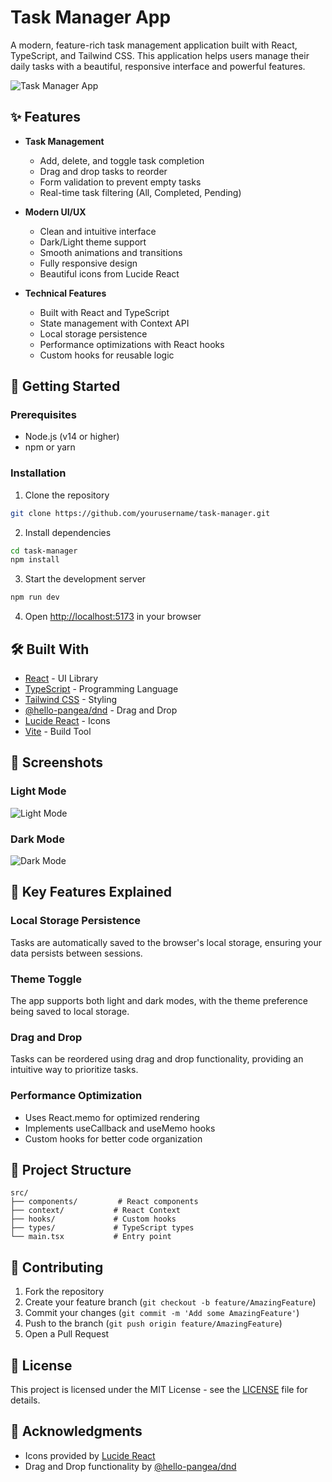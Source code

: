 # Task Manager App

A modern, feature-rich task management application built with React, TypeScript, and Tailwind CSS. This application helps users manage their daily tasks with a beautiful, responsive interface and powerful features.

![Task Manager App](https://images.unsplash.com/photo-1484480974693-6ca0a78fb36b?auto=format&fit=crop&q=80&w=2072)

## ✨ Features

- **Task Management**
  - Add, delete, and toggle task completion
  - Drag and drop tasks to reorder
  - Form validation to prevent empty tasks
  - Real-time task filtering (All, Completed, Pending)

- **Modern UI/UX**
  - Clean and intuitive interface
  - Dark/Light theme support
  - Smooth animations and transitions
  - Fully responsive design
  - Beautiful icons from Lucide React

- **Technical Features**
  - Built with React and TypeScript
  - State management with Context API
  - Local storage persistence
  - Performance optimizations with React hooks
  - Custom hooks for reusable logic

## 🚀 Getting Started

### Prerequisites

- Node.js (v14 or higher)
- npm or yarn

### Installation

1. Clone the repository
```bash
git clone https://github.com/yourusername/task-manager.git
```

2. Install dependencies
```bash
cd task-manager
npm install
```

3. Start the development server
```bash
npm run dev
```

4. Open [http://localhost:5173](http://localhost:5173) in your browser

## 🛠️ Built With

- [React](https://reactjs.org/) - UI Library
- [TypeScript](https://www.typescriptlang.org/) - Programming Language
- [Tailwind CSS](https://tailwindcss.com/) - Styling
- [@hello-pangea/dnd](https://github.com/hello-pangea/dnd) - Drag and Drop
- [Lucide React](https://lucide.dev/) - Icons
- [Vite](https://vitejs.dev/) - Build Tool

## 📱 Screenshots

### Light Mode
![Light Mode](https://images.unsplash.com/photo-1484480974693-6ca0a78fb36b?auto=format&fit=crop&q=80&w=2072)

### Dark Mode
![Dark Mode](https://images.unsplash.com/photo-1555066931-4365d14bab8c?auto=format&fit=crop&q=80&w=2070)

## 🌟 Key Features Explained

### Local Storage Persistence
Tasks are automatically saved to the browser's local storage, ensuring your data persists between sessions.

### Theme Toggle
The app supports both light and dark modes, with the theme preference being saved to local storage.

### Drag and Drop
Tasks can be reordered using drag and drop functionality, providing an intuitive way to prioritize tasks.

### Performance Optimization
- Uses React.memo for optimized rendering
- Implements useCallback and useMemo hooks
- Custom hooks for better code organization

## 📝 Project Structure

```
src/
├── components/         # React components
├── context/           # React Context
├── hooks/             # Custom hooks
├── types/             # TypeScript types
└── main.tsx           # Entry point
```

## 🤝 Contributing

1. Fork the repository
2. Create your feature branch (`git checkout -b feature/AmazingFeature`)
3. Commit your changes (`git commit -m 'Add some AmazingFeature'`)
4. Push to the branch (`git push origin feature/AmazingFeature`)
5. Open a Pull Request

## 📄 License

This project is licensed under the MIT License - see the [LICENSE](LICENSE) file for details.

## 👏 Acknowledgments

- Icons provided by [Lucide React](https://lucide.dev/)
- Drag and Drop functionality by [@hello-pangea/dnd](https://github.com/hello-pangea/dnd)